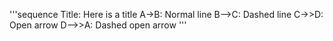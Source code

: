 '''sequence
Title: Here is a title 
A->B: Normal line 
B-->C: Dashed line 
C->>D: Open arrow 
D-->>A: Dashed open arrow 
'''
